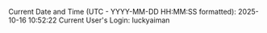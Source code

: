 Current Date and Time (UTC - YYYY-MM-DD HH:MM:SS formatted): 2025-10-16 10:52:22
Current User's Login: luckyaiman
